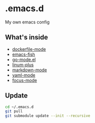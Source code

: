 .emacs.d
========

My own emacs config

What's inside
-------------

  * [dockerfile-mode](https://github.com/spotify/dockerfile-mode)
  * [emacs-fish](https://github.com/wwwjfy/emacs-fish)
  * [go-mode.el](https://github.com/dominikh/go-mode.el)
  * [linum-plus](https://github.com/emacsmirror/linum-plus)
  * [markdown-mode](https://github.com/emacsmirror/markdown-mode)
  * [yaml-mode](https://github.com/yoshiki/yaml-mode)
  * [focus-mode](https://github.com/larstvei/Focus)

Update
------

```sh
cd ~/.emacs.d
git pull
git submodule update --init --recursive
```
